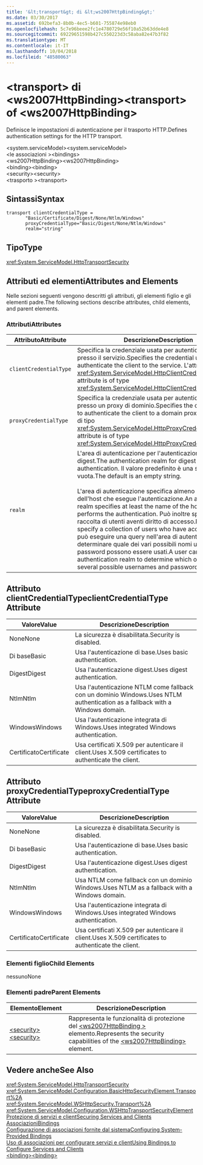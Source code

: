 ```yaml
---
title: '&lt;transport&gt; di &lt;ws2007HttpBinding&gt;'
ms.date: 03/30/2017
ms.assetid: 692befa3-8b0b-4ec5-b601-755874e98eb0
ms.openlocfilehash: 5c7e96beee2fc1e4780729e56f10a52b63dde4e8
ms.sourcegitcommit: 69229651598b427c550223d3c58aba82e47b3f82
ms.translationtype: MT
ms.contentlocale: it-IT
ms.lasthandoff: 10/04/2018
ms.locfileid: "48580063"
---
```

# <a name="lttransportgt-of-ltws2007httpbindinggt"></a><span data-ttu-id="269e9-102">&lt;transport&gt; di &lt;ws2007HttpBinding&gt;</span><span class="sxs-lookup"><span data-stu-id="269e9-102">&lt;transport&gt; of &lt;ws2007HttpBinding&gt;</span></span>
<span data-ttu-id="269e9-103">Definisce le impostazioni di autenticazione per il trasporto HTTP.</span><span class="sxs-lookup"><span data-stu-id="269e9-103">Defines authentication settings for the HTTP transport.</span></span>  
  
 <span data-ttu-id="269e9-104">\<system.serviceModel></span><span class="sxs-lookup"><span data-stu-id="269e9-104">\<system.serviceModel></span></span>  
<span data-ttu-id="269e9-105">\<le associazioni ></span><span class="sxs-lookup"><span data-stu-id="269e9-105">\<bindings></span></span>  
<span data-ttu-id="269e9-106">\<ws2007HttpBinding></span><span class="sxs-lookup"><span data-stu-id="269e9-106">\<ws2007HttpBinding></span></span>  
<span data-ttu-id="269e9-107">\<binding></span><span class="sxs-lookup"><span data-stu-id="269e9-107">\<binding></span></span>  
<span data-ttu-id="269e9-108">\<security></span><span class="sxs-lookup"><span data-stu-id="269e9-108">\<security></span></span>  
<span data-ttu-id="269e9-109">\<trasporto ></span><span class="sxs-lookup"><span data-stu-id="269e9-109">\<transport></span></span>  
  
## <a name="syntax"></a><span data-ttu-id="269e9-110">Sintassi</span><span class="sxs-lookup"><span data-stu-id="269e9-110">Syntax</span></span>  
  
```  
transport clientCredentialType =   
       "Basic/Certificate/Digest/None/Ntlm/Windows"  
       proxyCredentialType="Basic/Digest/None/Ntlm/Windows"  
       realm="string"   
```  
  
## <a name="type"></a><span data-ttu-id="269e9-111">Tipo</span><span class="sxs-lookup"><span data-stu-id="269e9-111">Type</span></span>  
 <xref:System.ServiceModel.HttpTransportSecurity>  
  
## <a name="attributes-and-elements"></a><span data-ttu-id="269e9-112">Attributi ed elementi</span><span class="sxs-lookup"><span data-stu-id="269e9-112">Attributes and Elements</span></span>  
 <span data-ttu-id="269e9-113">Nelle sezioni seguenti vengono descritti gli attributi, gli elementi figlio e gli elementi padre.</span><span class="sxs-lookup"><span data-stu-id="269e9-113">The following sections describe attributes, child elements, and parent elements.</span></span>  
  
### <a name="attributes"></a><span data-ttu-id="269e9-114">Attributi</span><span class="sxs-lookup"><span data-stu-id="269e9-114">Attributes</span></span>  
  
|<span data-ttu-id="269e9-115">Attributo</span><span class="sxs-lookup"><span data-stu-id="269e9-115">Attribute</span></span>|<span data-ttu-id="269e9-116">Descrizione</span><span class="sxs-lookup"><span data-stu-id="269e9-116">Description</span></span>|  
|---------------|-----------------|  
|`clientCredentialType`|<span data-ttu-id="269e9-117">Specifica la credenziale usata per autenticare il client presso il servizio.</span><span class="sxs-lookup"><span data-stu-id="269e9-117">Specifies the credential used to authenticate the client to the service.</span></span> <span data-ttu-id="269e9-118">L'attributo è di tipo <xref:System.ServiceModel.HttpClientCredentialType>.</span><span class="sxs-lookup"><span data-stu-id="269e9-118">This attribute is of type <xref:System.ServiceModel.HttpClientCredentialType>.</span></span>|  
|`proxyCredentialType`|<span data-ttu-id="269e9-119">Specifica la credenziale usata per autenticare il client presso un proxy di dominio.</span><span class="sxs-lookup"><span data-stu-id="269e9-119">Specifies the credential used to authenticate the client to a domain proxy.</span></span> <span data-ttu-id="269e9-120">L'attributo è di tipo <xref:System.ServiceModel.HttpProxyCredentialType>.</span><span class="sxs-lookup"><span data-stu-id="269e9-120">This attribute is of type <xref:System.ServiceModel.HttpProxyCredentialType>.</span></span>|  
|`realm`|<span data-ttu-id="269e9-121">L'area di autenticazione per l'autenticazione di base o digest.</span><span class="sxs-lookup"><span data-stu-id="269e9-121">The authentication realm for digest or basic authentication.</span></span> <span data-ttu-id="269e9-122">Il valore predefinito è una stringa vuota.</span><span class="sxs-lookup"><span data-stu-id="269e9-122">The default is an empty string.</span></span><br /><br /> <span data-ttu-id="269e9-123">L'area di autenticazione specifica almeno il nome dell'host che esegue l'autenticazione.</span><span class="sxs-lookup"><span data-stu-id="269e9-123">An authentication realm specifies at least the name of the host that performs the authentication.</span></span> <span data-ttu-id="269e9-124">Può inoltre specificare una raccolta di utenti aventi diritto di accesso.</span><span class="sxs-lookup"><span data-stu-id="269e9-124">It can also specify a collection of users who have access.</span></span> <span data-ttu-id="269e9-125">Un utente può eseguire una query nell'area di autenticazione per determinare quale dei vari possibili nomi utente e password possono essere usati.</span><span class="sxs-lookup"><span data-stu-id="269e9-125">A user can query the authentication realm to determine which one of the several possible usernames and passwords can be used.</span></span>|  
  
## <a name="clientcredentialtype-attribute"></a><span data-ttu-id="269e9-126">Attributo clientCredentialType</span><span class="sxs-lookup"><span data-stu-id="269e9-126">clientCredentialType Attribute</span></span>  
  
|<span data-ttu-id="269e9-127">Valore</span><span class="sxs-lookup"><span data-stu-id="269e9-127">Value</span></span>|<span data-ttu-id="269e9-128">Descrizione</span><span class="sxs-lookup"><span data-stu-id="269e9-128">Description</span></span>|  
|-----------|-----------------|  
|<span data-ttu-id="269e9-129">None</span><span class="sxs-lookup"><span data-stu-id="269e9-129">None</span></span>|<span data-ttu-id="269e9-130">La sicurezza è disabilitata.</span><span class="sxs-lookup"><span data-stu-id="269e9-130">Security is disabled.</span></span>|  
|<span data-ttu-id="269e9-131">Di base</span><span class="sxs-lookup"><span data-stu-id="269e9-131">Basic</span></span>|<span data-ttu-id="269e9-132">Usa l'autenticazione di base.</span><span class="sxs-lookup"><span data-stu-id="269e9-132">Uses basic authentication.</span></span>|  
|<span data-ttu-id="269e9-133">Digest</span><span class="sxs-lookup"><span data-stu-id="269e9-133">Digest</span></span>|<span data-ttu-id="269e9-134">Usa l'autenticazione digest.</span><span class="sxs-lookup"><span data-stu-id="269e9-134">Uses digest authentication.</span></span>|  
|<span data-ttu-id="269e9-135">Ntlm</span><span class="sxs-lookup"><span data-stu-id="269e9-135">Ntlm</span></span>|<span data-ttu-id="269e9-136">Usa l'autenticazione NTLM come fallback con un dominio Windows.</span><span class="sxs-lookup"><span data-stu-id="269e9-136">Uses NTLM authentication as a fallback with a Windows domain.</span></span>|  
|<span data-ttu-id="269e9-137">Windows</span><span class="sxs-lookup"><span data-stu-id="269e9-137">Windows</span></span>|<span data-ttu-id="269e9-138">Usa l'autenticazione integrata di Windows.</span><span class="sxs-lookup"><span data-stu-id="269e9-138">Uses integrated Windows authentication.</span></span>|  
|<span data-ttu-id="269e9-139">Certificato</span><span class="sxs-lookup"><span data-stu-id="269e9-139">Certificate</span></span>|<span data-ttu-id="269e9-140">Usa certificati X.509 per autenticare il client.</span><span class="sxs-lookup"><span data-stu-id="269e9-140">Uses X.509 certificates to authenticate the client.</span></span>|  
  
## <a name="proxycredentialtype-attribute"></a><span data-ttu-id="269e9-141">Attributo proxyCredentialType</span><span class="sxs-lookup"><span data-stu-id="269e9-141">proxyCredentialType Attribute</span></span>  
  
|<span data-ttu-id="269e9-142">Valore</span><span class="sxs-lookup"><span data-stu-id="269e9-142">Value</span></span>|<span data-ttu-id="269e9-143">Descrizione</span><span class="sxs-lookup"><span data-stu-id="269e9-143">Description</span></span>|  
|-----------|-----------------|  
|<span data-ttu-id="269e9-144">None</span><span class="sxs-lookup"><span data-stu-id="269e9-144">None</span></span>|<span data-ttu-id="269e9-145">La sicurezza è disabilitata.</span><span class="sxs-lookup"><span data-stu-id="269e9-145">Security is disabled.</span></span>|  
|<span data-ttu-id="269e9-146">Di base</span><span class="sxs-lookup"><span data-stu-id="269e9-146">Basic</span></span>|<span data-ttu-id="269e9-147">Usa l'autenticazione di base.</span><span class="sxs-lookup"><span data-stu-id="269e9-147">Uses basic authentication.</span></span>|  
|<span data-ttu-id="269e9-148">Digest</span><span class="sxs-lookup"><span data-stu-id="269e9-148">Digest</span></span>|<span data-ttu-id="269e9-149">Usa l'autenticazione digest.</span><span class="sxs-lookup"><span data-stu-id="269e9-149">Uses digest authentication.</span></span>|  
|<span data-ttu-id="269e9-150">Ntlm</span><span class="sxs-lookup"><span data-stu-id="269e9-150">Ntlm</span></span>|<span data-ttu-id="269e9-151">Usa NTLM come fallback con un dominio Windows.</span><span class="sxs-lookup"><span data-stu-id="269e9-151">Uses NTLM as a fallback with a Windows domain.</span></span>|  
|<span data-ttu-id="269e9-152">Windows</span><span class="sxs-lookup"><span data-stu-id="269e9-152">Windows</span></span>|<span data-ttu-id="269e9-153">Usa l'autenticazione integrata di Windows.</span><span class="sxs-lookup"><span data-stu-id="269e9-153">Uses integrated Windows authentication.</span></span>|  
|<span data-ttu-id="269e9-154">Certificato</span><span class="sxs-lookup"><span data-stu-id="269e9-154">Certificate</span></span>|<span data-ttu-id="269e9-155">Usa certificati X.509 per autenticare il client.</span><span class="sxs-lookup"><span data-stu-id="269e9-155">Uses X.509 certificates to authenticate the client.</span></span>|  
  
### <a name="child-elements"></a><span data-ttu-id="269e9-156">Elementi figlio</span><span class="sxs-lookup"><span data-stu-id="269e9-156">Child Elements</span></span>  
 <span data-ttu-id="269e9-157">nessuno</span><span class="sxs-lookup"><span data-stu-id="269e9-157">None</span></span>  
  
### <a name="parent-elements"></a><span data-ttu-id="269e9-158">Elementi padre</span><span class="sxs-lookup"><span data-stu-id="269e9-158">Parent Elements</span></span>  
  
|<span data-ttu-id="269e9-159">Elemento</span><span class="sxs-lookup"><span data-stu-id="269e9-159">Element</span></span>|<span data-ttu-id="269e9-160">Descrizione</span><span class="sxs-lookup"><span data-stu-id="269e9-160">Description</span></span>|  
|-------------|-----------------|  
|[<span data-ttu-id="269e9-161">\<security></span><span class="sxs-lookup"><span data-stu-id="269e9-161">\<security></span></span>](../../../../../docs/framework/configure-apps/file-schema/wcf/security-of-ws2007httpbinding.md)|<span data-ttu-id="269e9-162">Rappresenta le funzionalità di protezione del [ \<ws2007HttpBinding >](../../../../../docs/framework/configure-apps/file-schema/wcf/ws2007httpbinding.md) elemento.</span><span class="sxs-lookup"><span data-stu-id="269e9-162">Represents the security capabilities of the [\<ws2007HttpBinding>](../../../../../docs/framework/configure-apps/file-schema/wcf/ws2007httpbinding.md) element.</span></span>|  
  
## <a name="see-also"></a><span data-ttu-id="269e9-163">Vedere anche</span><span class="sxs-lookup"><span data-stu-id="269e9-163">See Also</span></span>  
 <xref:System.ServiceModel.HttpTransportSecurity>  
 <xref:System.ServiceModel.Configuration.BasicHttpSecurityElement.Transport%2A>  
 <xref:System.ServiceModel.WSHttpSecurity.Transport%2A>  
 <xref:System.ServiceModel.Configuration.WSHttpTransportSecurityElement>  
 [<span data-ttu-id="269e9-164">Protezione di servizi e client</span><span class="sxs-lookup"><span data-stu-id="269e9-164">Securing Services and Clients</span></span>](../../../../../docs/framework/wcf/feature-details/securing-services-and-clients.md)  
 [<span data-ttu-id="269e9-165">Associazioni</span><span class="sxs-lookup"><span data-stu-id="269e9-165">Bindings</span></span>](../../../../../docs/framework/wcf/bindings.md)  
 [<span data-ttu-id="269e9-166">Configurazione di associazioni fornite dal sistema</span><span class="sxs-lookup"><span data-stu-id="269e9-166">Configuring System-Provided Bindings</span></span>](../../../../../docs/framework/wcf/feature-details/configuring-system-provided-bindings.md)  
 [<span data-ttu-id="269e9-167">Uso di associazioni per configurare servizi e client</span><span class="sxs-lookup"><span data-stu-id="269e9-167">Using Bindings to Configure Services and Clients</span></span>](../../../../../docs/framework/wcf/using-bindings-to-configure-services-and-clients.md)  
 [<span data-ttu-id="269e9-168">\<binding></span><span class="sxs-lookup"><span data-stu-id="269e9-168">\<binding></span></span>](../../../../../docs/framework/misc/binding.md)
